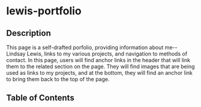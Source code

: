 # lewis-portfolio

## Description
This page is a self-drafted porfolio, providing information about me-- Lindsay Lewis, links to my various projects, and navigation to methods of contact. In this page, users will find anchor links in the header that will link them to the related section on the page. They will find images that are being used as links to my projects, and at the bottom, they will find an anchor link to bring them back to the top of the page.

## Table of Contents

